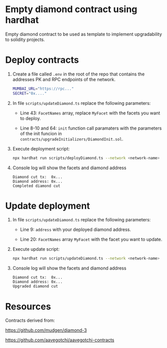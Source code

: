 # Empty diamond contract using hardhat
Empty diamond contract to be used as template to implement upgradability to solidity projects.

# Deploy contracts
1. Create a file called `.env` in the root of the repo that contains the addresses PK and RPC endpoints of the network.
    ```bash
    MUMBAI_URL="https://rpc..."
    SECRET="0x...."
    ```
2. In file `scripts/updateDiamond.ts` replace the following parameters:
    
    * Line 43: `FacetNames` array, replace `MyFacet` with the facets you want to deploy.
    
    * Line 8-10 and 64: `init` function call paramaters with the parameters of the init funcion in `contracts/upgradeInitializers/DiamondInit.sol`.
3. Execute deployment script:
    ```bash
    npx hardhat run scripts/deployDiamond.ts --network <network-name>
    ```
4. Console log will show the facets and diamond address
    ```
    Diamond cut tx:  0x...
    Diamond address: 0x...
    Completed diamond cut
    ```

# Update deployment
1. In file `scripts/updateDiamond.ts` replace the following parameters:
 
    * Line 9: `address` with your deployed diamond address.

    * Line 20: `FacetNames` array `MyFacet` with the facet you want to update.

2. Execute update script:
    ```bash
    npx hardhat run scripts/updateDiamond.ts --network <network-name>
    ```
3. Console log will show the facets and diamond address
    ```
    Diamond cut tx:  0x...
    Diamond address: 0x...
    Upgraded diamond cut
    ```

# Resources
Contracts derived from:

https://github.com/mudgen/diamond-3

https://github.com/aavegotchi/aavegotchi-contracts

